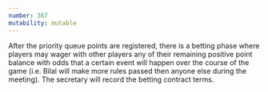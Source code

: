```yaml
---
number: 367
mutability: mutable
---
```


After the priority queue points are registered, there is a betting phase where players may wager with other players 
any of their remaining positive point balance with odds that a certain event will happen over the course of the game (i.e. Bilal will make
more rules passed then anyone else during the meeting). The secretary will record the betting contract terms.

